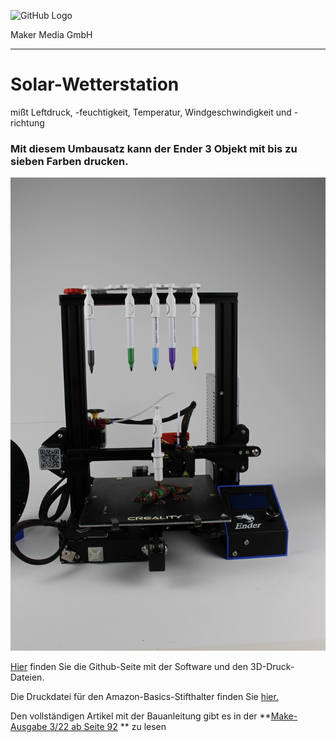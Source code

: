 ![GitHub Logo](http://www.heise.de/make/icons/make_logo.png)

Maker Media GmbH
*** 

# Solar-Wetterstation

mißt Leftdruck, -feuchtigkeit, Temperatur, Windgeschwindigkeit und -richtung

### Mit diesem Umbausatz kann der Ender 3 Objekt mit bis zu sieben Farben drucken.

![Picture](https://github.com/MakeMagazinDE/Farb-3D-Drucker/blob/main/Farbdrucker.JPG)

[Hier](https://github.com/Sakati84/3DPrintColorizer) finden Sie die Github-Seite mit der Software und den 3D-Druck-Dateien. 

Die Druckdatei für den Amazon-Basics-Stifthalter finden Sie [hier.](https://github.com/MakeMagazinDE/Farb-3D-Drucker/blob/main/Halter%20Amazon-Stifte/Penholder_Amazon_Stift.stl)

Den vollständigen Artikel mit der Bauanleitung gibt es in der **[Make-Ausgabe 3/22 ab Seite 92](https://www.heise.de/select/make/2022/3/2129508532270595271) ** zu lesen
